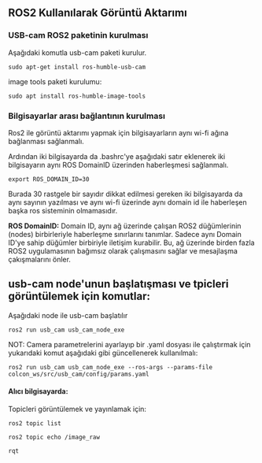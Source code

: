 ## ROS2 Kullanılarak Görüntü Aktarımı

### USB-cam ROS2 paketinin kurulması

Aşağıdaki komutla usb-cam paketi kurulur.
```
sudo apt-get install ros-humble-usb-cam
```
image tools paketi kurulumu:
```
sudo apt install ros-humble-image-tools
```

### Bilgisayarlar arası bağlantının kurulması

Ros2 ile görüntü aktarımı yapmak için bilgisayarların aynı wi-fi ağına bağlanması sağlanmalı. 

Ardından iki bilgisayarda da .bashrc'ye aşağıdaki satır eklenerek iki bilgisayarın aynı ROS DomainID üzerinden haberleşmesi sağlanmalı.
```
export ROS_DOMAIN_ID=30
```
Burada 30 rastgele bir sayıdır dikkat edilmesi gereken iki bilgisayarda da aynı sayının yazılması ve aynı wi-fi üzerinde aynı domain id ile haberleşen başka ros sisteminin olmamasıdır.

**ROS DomainID:** Domain ID, aynı ağ üzerinde çalışan ROS2 düğümlerinin (nodes) birbirleriyle haberleşme sınırlarını tanımlar. Sadece aynı Domain ID'ye sahip düğümler birbiriyle iletişim kurabilir. Bu, ağ üzerinde birden fazla ROS2 uygulamasının bağımsız olarak çalışmasını sağlar ve mesajlaşma çakışmalarını önler.

## usb-cam node'unun başlatışması ve tpicleri görüntülemek için komutlar:

Aşağıdaki node ile usb-cam başlatılır
```
ros2 run usb_cam usb_cam_node_exe
```

NOT: Camera parametrelerini ayarlayıp bir .yaml dosyası ile çalıştırmak için yukarıdaki komut aşağıdaki gibi güncellenerek kullanılmalı:
```
ros2 run usb_cam usb_cam_node_exe --ros-args --params-file colcon_ws/src/usb_cam/config/params.yaml
```

#### Alıcı bilgisayarda:

Topicleri görüntülemek ve yayınlamak için:
```
ros2 topic list
```

```
ros2 topic echo /image_raw
```

```
rqt
```


